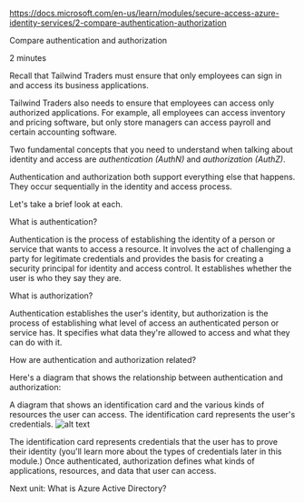 https://docs.microsoft.com/en-us/learn/modules/secure-access-azure-identity-services/2-compare-authentication-authorization

Compare authentication and authorization

2 minutes

Recall that Tailwind Traders must ensure that only employees can sign in and access its business applications.

Tailwind Traders also needs to ensure that employees can access only authorized applications. For example, all employees can access inventory and pricing software, but only store managers can access payroll and certain accounting software.

Two fundamental concepts that you need to understand when talking about identity and access are <em>authentication (AuthN)</em> and <em>authorization (AuthZ)</em>.

Authentication and authorization both support everything else that happens. They occur sequentially in the identity and access process.

Let's take a brief look at each.


What is authentication?

Authentication is the process of establishing the identity of a person or service that wants to access a resource. It involves the act of challenging a party for legitimate credentials and provides the basis for creating a security principal for identity and access control. It establishes whether the user is who they say they are.


What is authorization?

Authentication establishes the user's identity, but authorization is the process of establishing what level of access an authenticated person or service has. It specifies what data they're allowed to access and what they can do with it.


How are authentication and authorization related?

Here's a diagram that shows the relationship between authentication and authorization:

A diagram that shows an identification card and the various kinds of resources the user can access. The identification card represents the user's credentials.
![alt text](https://docs.microsoft.com/en-us/learn/azure-fundamentals/secure-access-azure-identity-services/media/2-id-card-access.png)

The identification card represents credentials that the user has to prove their identity (you'll learn more about the types of credentials later in this module.) Once authenticated, authorization defines what kinds of applications, resources, and data that user can access.


Next unit: What is Azure Active Directory?



